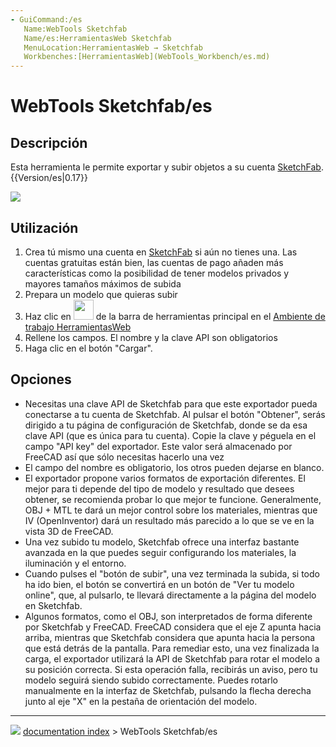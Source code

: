 ```yaml
---
- GuiCommand:/es
   Name:WebTools Sketchfab
   Name/es:HerramientasWeb Sketchfab
   MenuLocation:HerramientasWeb → Sketchfab
   Workbenches:[HerramientasWeb](WebTools_Workbench/es.md)
---
```


# WebTools Sketchfab/es

## Descripción

Esta herramienta le permite exportar y subir objetos a su cuenta [SketchFab](http://www.sketchfab.com). {{Version/es|0.17}}

![](images/Sketchfab_exporter.jpg )

## Utilización

1.  Crea tú mismo una cuenta en [SketchFab](http://www.sketchfab.com) si aún no tienes una. Las cuentas gratuitas están bien, las cuentas de pago añaden más características como la posibilidad de tener modelos privados y mayores tamaños máximos de subida
2.  Prepara un modelo que quieras subir
3.  Haz clic en <img alt="" src=images/WebTools_Sketchfab.svg  style="width:32px;"> de la barra de herramientas principal en el [Ambiente de trabajo HerramientasWeb](WebTools_Workbench/es.md)
4.  Rellene los campos. El nombre y la clave API son obligatorios
5.  Haga clic en el botón \"Cargar\".

## Opciones

-   Necesitas una clave API de Sketchfab para que este exportador pueda conectarse a tu cuenta de Sketchfab. Al pulsar el botón \"Obtener\", serás dirigido a tu página de configuración de Sketchfab, donde se da esa clave API (que es única para tu cuenta). Copie la clave y péguela en el campo \"API key\" del exportador. Este valor será almacenado por FreeCAD así que sólo necesitas hacerlo una vez
-   El campo del nombre es obligatorio, los otros pueden dejarse en blanco.
-   El exportador propone varios formatos de exportación diferentes. El mejor para ti depende del tipo de modelo y resultado que desees obtener, se recomienda probar lo que mejor te funcione. Generalmente, OBJ + MTL te dará un mejor control sobre los materiales, mientras que IV (OpenInventor) dará un resultado más parecido a lo que se ve en la vista 3D de FreeCAD.
-   Una vez subido tu modelo, Sketchfab ofrece una interfaz bastante avanzada en la que puedes seguir configurando los materiales, la iluminación y el entorno.
-   Cuando pulses el \"botón de subir\", una vez terminada la subida, si todo ha ido bien, el botón se convertirá en un botón de \"Ver tu modelo online\", que, al pulsarlo, te llevará directamente a la página del modelo en Sketchfab.
-   Algunos formatos, como el OBJ, son interpretados de forma diferente por Sketchfab y FreeCAD. FreeCAD considera que el eje Z apunta hacia arriba, mientras que Sketchfab considera que apunta hacia la persona que está detrás de la pantalla. Para remediar esto, una vez finalizada la carga, el exportador utilizará la API de Sketchfab para rotar el modelo a su posición correcta. Si esta operación falla, recibirás un aviso, pero tu modelo seguirá siendo subido correctamente. Puedes rotarlo manualmente en la interfaz de Sketchfab, pulsando la flecha derecha junto al eje \"X\" en la pestaña de orientación del modelo.



---
![](images/Button_right.svg) [documentation index](../README.md) > WebTools Sketchfab/es
